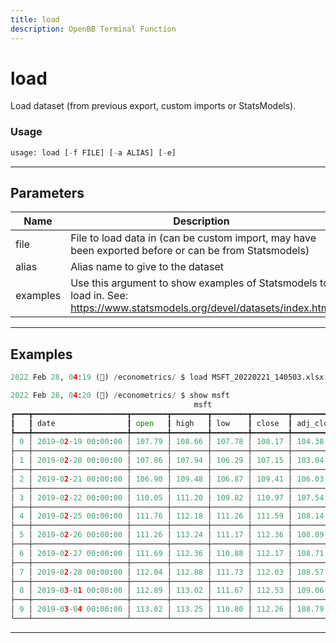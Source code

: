 ```yaml
---
title: load
description: OpenBB Terminal Function
---
```


# load

Load dataset (from previous export, custom imports or StatsModels).

### Usage

```python
usage: load [-f FILE] [-a ALIAS] [-e]
```

---

## Parameters

| Name | Description | Default | Optional | Choices |
| ---- | ----------- | ------- | -------- | ------- |
| file | File to load data in (can be custom import, may have been exported before or can be from Statsmodels) | None | True | None |
| alias | Alias name to give to the dataset | None | True | None |
| examples | Use this argument to show examples of Statsmodels to load in. See: https://www.statsmodels.org/devel/datasets/index.html | False | True | None |


---

## Examples

```python
2022 Feb 28, 04:19 (🦋) /econometrics/ $ load MSFT_20220221_140503.xlsx -a msft

2022 Feb 28, 04:20 (🦋) /econometrics/ $ show msft
                                         msft
┏━━━┳━━━━━━━━━━━━━━━━━━━━━┳━━━━━━━━┳━━━━━━━━┳━━━━━━━━┳━━━━━━━━┳━━━━━━━━━━━┳━━━━━━━━━━┓
┃   ┃ date                ┃ open   ┃ high   ┃ low    ┃ close  ┃ adj_close ┃ volume   ┃
┡━━━╇━━━━━━━━━━━━━━━━━━━━━╇━━━━━━━━╇━━━━━━━━╇━━━━━━━━╇━━━━━━━━╇━━━━━━━━━━━╇━━━━━━━━━━┩
│ 0 │ 2019-02-19 00:00:00 │ 107.79 │ 108.66 │ 107.78 │ 108.17 │ 104.38    │ 18038500 │
├───┼─────────────────────┼────────┼────────┼────────┼────────┼───────────┼──────────┤
│ 1 │ 2019-02-20 00:00:00 │ 107.86 │ 107.94 │ 106.29 │ 107.15 │ 103.84    │ 21607700 │
├───┼─────────────────────┼────────┼────────┼────────┼────────┼───────────┼──────────┤
│ 2 │ 2019-02-21 00:00:00 │ 106.90 │ 109.48 │ 106.87 │ 109.41 │ 106.03    │ 29063200 │
├───┼─────────────────────┼────────┼────────┼────────┼────────┼───────────┼──────────┤
│ 3 │ 2019-02-22 00:00:00 │ 110.05 │ 111.20 │ 109.82 │ 110.97 │ 107.54    │ 27763200 │
├───┼─────────────────────┼────────┼────────┼────────┼────────┼───────────┼──────────┤
│ 4 │ 2019-02-25 00:00:00 │ 111.76 │ 112.18 │ 111.26 │ 111.59 │ 108.14    │ 23750600 │
├───┼─────────────────────┼────────┼────────┼────────┼────────┼───────────┼──────────┤
│ 5 │ 2019-02-26 00:00:00 │ 111.26 │ 113.24 │ 111.17 │ 112.36 │ 108.89    │ 21536700 │
├───┼─────────────────────┼────────┼────────┼────────┼────────┼───────────┼──────────┤
│ 6 │ 2019-02-27 00:00:00 │ 111.69 │ 112.36 │ 110.88 │ 112.17 │ 108.71    │ 21487100 │
├───┼─────────────────────┼────────┼────────┼────────┼────────┼───────────┼──────────┤
│ 7 │ 2019-02-28 00:00:00 │ 112.04 │ 112.88 │ 111.73 │ 112.03 │ 108.57    │ 29083900 │
├───┼─────────────────────┼────────┼────────┼────────┼────────┼───────────┼──────────┤
│ 8 │ 2019-03-01 00:00:00 │ 112.89 │ 113.02 │ 111.67 │ 112.53 │ 109.06    │ 23501200 │
├───┼─────────────────────┼────────┼────────┼────────┼────────┼───────────┼──────────┤
│ 9 │ 2019-03-04 00:00:00 │ 113.02 │ 113.25 │ 110.80 │ 112.26 │ 108.79    │ 26608000 │
└───┴─────────────────────┴────────┴────────┴────────┴────────┴───────────┴──────────┘
```
---
